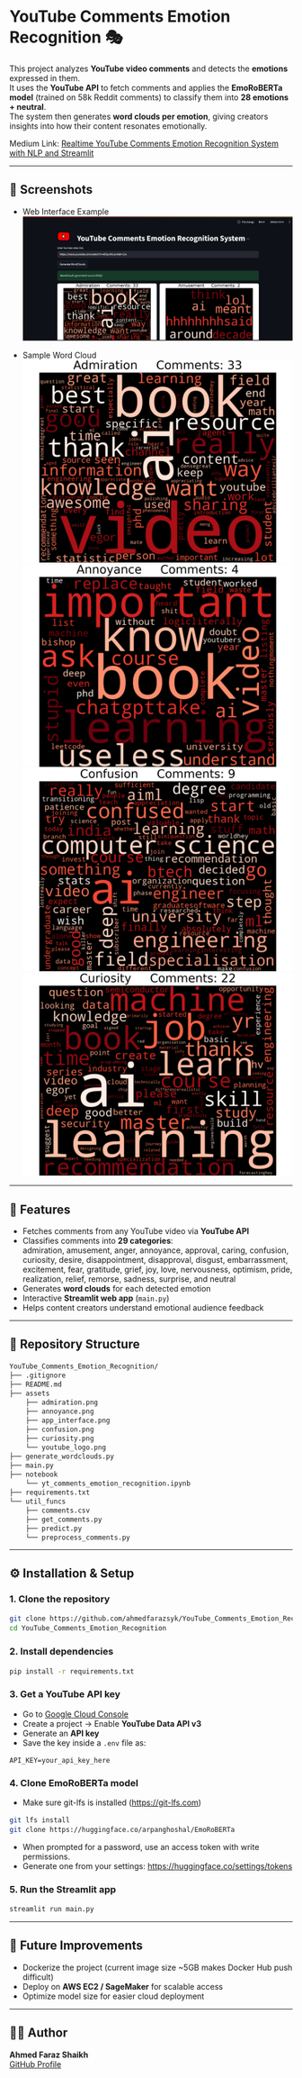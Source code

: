 # YouTube Comments Emotion Recognition 🎭  

This project analyzes **YouTube video comments** and detects the **emotions** expressed in them.  
It uses the **YouTube API** to fetch comments and applies the **EmoRoBERTa model** (trained on 58k Reddit comments) to classify them into **28 emotions + neutral**.  
The system then generates **word clouds per emotion**, giving creators insights into how their content resonates emotionally.  

Medium Link: [Realtime YouTube Comments Emotion Recognition System with NLP and Streamlit](https://medium.com/@shaikhahmedfaraz64/building-a-realtime-youtube-comments-emotion-recognition-system-with-nlp-and-streamlit-e95dfefcd19a)

---

## 📸 Screenshots  

- Web Interface Example  
![App Screenshot](assets/app_interface.png)  

- Sample Word Cloud  
![Admiration Word Cloud](assets/admiration.png)  
![Admiration Word Cloud](assets/annoyance.png)  
![Admiration Word Cloud](assets/confusion.png)  
![Admiration Word Cloud](assets/curiosity.png)  

---

## 🚀 Features  

- Fetches comments from any YouTube video via **YouTube API**  
- Classifies comments into **29 categories**:  
  admiration, amusement, anger, annoyance, approval, caring, confusion, curiosity, desire, disappointment, disapproval, disgust, embarrassment, excitement, fear, gratitude, grief, joy, love, nervousness, optimism, pride, realization, relief, remorse, sadness, surprise, and neutral  
- Generates **word clouds** for each detected emotion  
- Interactive **Streamlit web app** (`main.py`)  
- Helps content creators understand emotional audience feedback  

---

## 📂 Repository Structure  

```
YouTube_Comments_Emotion_Recognition/
├── .gitignore
├── README.md
├── assets
    ├── admiration.png
    ├── annoyance.png
    ├── app_interface.png
    ├── confusion.png
    ├── curiosity.png
    └── youtube_logo.png
├── generate_wordclouds.py
├── main.py
├── notebook
    └── yt_comments_emotion_recognition.ipynb
├── requirements.txt
└── util_funcs
    ├── comments.csv
    ├── get_comments.py
    ├── predict.py
    └── preprocess_comments.py
```

---

## ⚙️ Installation & Setup  

### 1. Clone the repository  
```bash
git clone https://github.com/ahmedfarazsyk/YouTube_Comments_Emotion_Recognition.git
cd YouTube_Comments_Emotion_Recognition
```

### 2. Install dependencies  
```bash
pip install -r requirements.txt
```

### 3. Get a YouTube API key  
- Go to [Google Cloud Console](https://console.cloud.google.com/)  
- Create a project → Enable **YouTube Data API v3**  
- Generate an **API key**  
- Save the key inside a `.env` file as:  
```
API_KEY=your_api_key_here
```

### 4. Clone EmoRoBERTa model  

- Make sure git-lfs is installed (https://git-lfs.com)
```bash
git lfs install
git clone https://huggingface.co/arpanghoshal/EmoRoBERTa
```

- When prompted for a password, use an access token with write permissions.
- Generate one from your settings: https://huggingface.co/settings/tokens


### 5. Run the Streamlit app  
```bash
streamlit run main.py
```

---

## 🔮 Future Improvements  

- Dockerize the project (current image size ~5GB makes Docker Hub push difficult)  
- Deploy on **AWS EC2 / SageMaker** for scalable access  
- Optimize model size for easier cloud deployment  

---

## 👨‍💻 Author  

**Ahmed Faraz Shaikh**  
[GitHub Profile](https://github.com/ahmedfarazsyk)  

